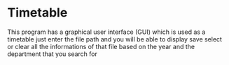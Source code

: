 # Timetable

This program has a graphical user interface (GUI) which is used as a timetable 
just enter the file path and you will be able to display save select or clear all the informations of that file based on the year and the department that you search for 
